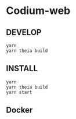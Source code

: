 # Codium-web

## DEVELOP

```
yarn
yarn theia build
```

## INSTALL

```
yarn
yarn theia build
yarn start
```

## Docker

```

```
